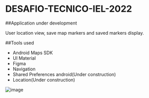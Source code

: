 # DESAFIO-TECNICO-IEL-2022

##Application under development

User location view, save map markers and saved markers display.

##Tools used

- Android Maps SDK
- UI Material
- Figma
- Navigation
- Shared Preferences android(Under construction)
- Location(Under construction)

![image](https://user-images.githubusercontent.com/38389886/162221275-014943ea-681a-48e0-9bc4-3d57ea120c64.png=720x1500)
